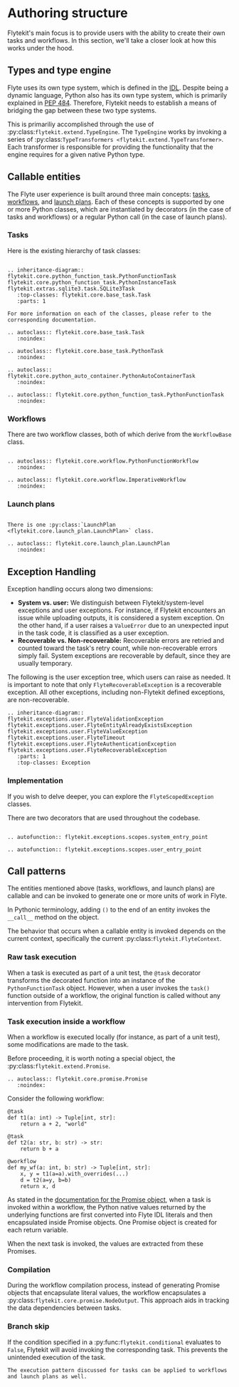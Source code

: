 # Authoring structure

Flytekit's main focus is to provide users with the ability to create their own tasks and workflows.
In this section, we'll take a closer look at how this works under the hood.

## Types and type engine

Flyte uses its own type system, which is defined in the [IDL](https://github.com/flyteorg/flyte/tree/master/flyteidl). Despite being a dynamic language, Python also has its own type system, which is primarily explained in [PEP 484](https://www.python.org/dev/peps/pep-0484/). Therefore, Flytekit needs to establish a means of bridging the gap between these two type systems.

This is primariliy accomplished through the use of :py:class:`flytekit.extend.TypeEngine`.
The `TypeEngine` works by invoking a series of :py:class:`TypeTransformers <flytekit.extend.TypeTransformer>`.
Each transformer is responsible for providing the functionality that the engine requires for a given native Python type.

## Callable entities

The Flyte user experience is built around three main concepts: [tasks](../../../core-concepts/tasks/index), [workflows](../../../core-concepts/workflows/index), and [launch plans](../../../core-concepts/launch-plans/index). Each of these concepts is supported by one or more Python classes, which are instantiated by decorators (in the case of tasks and workflows) or a regular Python call (in the case of launch plans).

### Tasks

Here is the existing hierarchy of task classes:

```{eval-rst}

.. inheritance-diagram:: flytekit.core.python_function_task.PythonFunctionTask flytekit.core.python_function_task.PythonInstanceTask flytekit.extras.sqlite3.task.SQLite3Task
   :top-classes: flytekit.core.base_task.Task
   :parts: 1

For more information on each of the classes, please refer to the corresponding documentation.

.. autoclass:: flytekit.core.base_task.Task
   :noindex:

.. autoclass:: flytekit.core.base_task.PythonTask
   :noindex:

.. autoclass:: flytekit.core.python_auto_container.PythonAutoContainerTask
   :noindex:

.. autoclass:: flytekit.core.python_function_task.PythonFunctionTask
   :noindex:
```

### Workflows

There are two workflow classes, both of which derive from the `WorkflowBase` class.

```{eval-rst}

.. autoclass:: flytekit.core.workflow.PythonFunctionWorkflow
   :noindex:

.. autoclass:: flytekit.core.workflow.ImperativeWorkflow
   :noindex:
```

### Launch plans

```{eval-rst}

There is one :py:class:`LaunchPlan <flytekit.core.launch_plan.LaunchPlan>` class.

.. autoclass:: flytekit.core.launch_plan.LaunchPlan
   :noindex:
```

## Exception Handling

Exception handling occurs along two dimensions:

* **System vs. user:** We distinguish between Flytekit/system-level exceptions and user exceptions. For instance, if Flytekit encounters an issue while uploading outputs, it is considered a system exception. On the other hand, if a user raises a `ValueError` due to an unexpected input in the task code, it is classified as a user exception.
* **Recoverable vs. Non-recoverable:** Recoverable errors are retried and counted toward the task's retry count, while non-recoverable errors simply fail. System exceptions are recoverable by default, since they are usually temporary.

The following is the user exception tree, which users can raise as needed. It is important to note that only `FlyteRecoverableException` is a recoverable exception. All other exceptions, including non-Flytekit defined exceptions, are non-recoverable.

```{eval-rst}
.. inheritance-diagram:: flytekit.exceptions.user.FlyteValidationException flytekit.exceptions.user.FlyteEntityAlreadyExistsException flytekit.exceptions.user.FlyteValueException flytekit.exceptions.user.FlyteTimeout flytekit.exceptions.user.FlyteAuthenticationException flytekit.exceptions.user.FlyteRecoverableException
   :parts: 1
   :top-classes: Exception
```

### Implementation

If you wish to delve deeper, you can explore the ``FlyteScopedException`` classes.

There are two decorators that are used throughout the codebase.

```{eval-rst}

.. autofunction:: flytekit.exceptions.scopes.system_entry_point

.. autofunction:: flytekit.exceptions.scopes.user_entry_point
```

## Call patterns

The entities mentioned above (tasks, workflows, and launch plans) are callable and can be invoked to generate one or more units of work in Flyte.

In Pythonic terminology, adding `()` to the end of an entity invokes the `__call__` method on the object.

The behavior that occurs when a callable entity is invoked depends on the current context, specifically the current :py:class:`flytekit.FlyteContext`.

### Raw task execution

When a task is executed as part of a unit test, the `@task` decorator transforms the decorated function into an instance of the `PythonFunctionTask` object. However, when a user invokes the `task()` function outside of a workflow, the original function is called without any intervention from Flytekit.

### Task execution inside a workflow

When a workflow is executed locally (for instance, as part of a unit test), some modifications are made to the task.

Before proceeding, it is worth noting a special object, the :py:class:`flytekit.extend.Promise`.

```{eval-rst}
.. autoclass:: flytekit.core.promise.Promise
   :noindex:
```

Consider the following workflow:

```{code} python
@task
def t1(a: int) -> Tuple[int, str]:
    return a + 2, "world"

@task
def t2(a: str, b: str) -> str:
    return b + a

@workflow
def my_wf(a: int, b: str) -> Tuple[int, str]:
    x, y = t1(a=a).with_overrides(...)
    d = t2(a=y, b=b)
    return x, d
```

As stated in the [documentation for the Promise object](../extending-flytekit.md#flytekit.extend.Promise), when a task is invoked within a workflow, the Python native values returned by the underlying functions are first converted into Flyte IDL literals and then encapsulated inside Promise objects.
One Promise object is created for each return variable.

When the next task is invoked, the values are extracted from these Promises.

### Compilation

During the workflow compilation process, instead of generating Promise objects that encapsulate literal values, the workflow encapsulates a :py:class:`flytekit.core.promise.NodeOutput`.
This approach aids in tracking the data dependencies between tasks.

### Branch skip

If the condition specified in a :py:func:`flytekit.conditional` evaluates to `False`, Flytekit will avoid invoking the corresponding task. This prevents the unintended execution of the task.

```{note}
The execution pattern discussed for tasks can be applied to workflows and launch plans as well.
```
